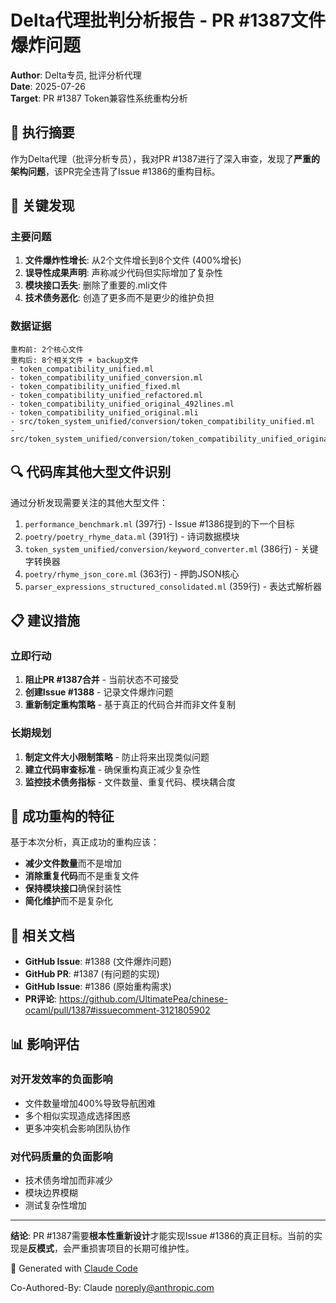 # Delta代理批判分析报告 - PR #1387文件爆炸问题

**Author**: Delta专员, 批评分析代理  
**Date**: 2025-07-26  
**Target**: PR #1387 Token兼容性系统重构分析  

## 🎯 执行摘要

作为Delta代理（批评分析专员），我对PR #1387进行了深入审查，发现了**严重的架构问题**，该PR完全违背了Issue #1386的重构目标。

## 🚨 关键发现

### 主要问题
1. **文件爆炸性增长**: 从2个文件增长到8个文件 (400%增长)
2. **误导性成果声明**: 声称减少代码但实际增加了复杂性
3. **模块接口丢失**: 删除了重要的.mli文件
4. **技术债务恶化**: 创造了更多而不是更少的维护负担

### 数据证据
```
重构前: 2个核心文件
重构后: 8个相关文件 + backup文件
- token_compatibility_unified.ml
- token_compatibility_unified_conversion.ml  
- token_compatibility_unified_fixed.ml
- token_compatibility_unified_refactored.ml
- token_compatibility_unified_original_492lines.ml
- token_compatibility_unified_original.mli
- src/token_system_unified/conversion/token_compatibility_unified.ml
- src/token_system_unified/conversion/token_compatibility_unified_original_511lines.ml
```

## 🔍 代码库其他大型文件识别

通过分析发现需要关注的其他大型文件：
1. `performance_benchmark.ml` (397行) - Issue #1386提到的下一个目标
2. `poetry/poetry_rhyme_data.ml` (391行) - 诗词数据模块
3. `token_system_unified/conversion/keyword_converter.ml` (386行) - 关键字转换器
4. `poetry/rhyme_json_core.ml` (363行) - 押韵JSON核心
5. `parser_expressions_structured_consolidated.ml` (359行) - 表达式解析器

## 📋 建议措施

### 立即行动
1. **阻止PR #1387合并** - 当前状态不可接受
2. **创建Issue #1388** - 记录文件爆炸问题
3. **重新制定重构策略** - 基于真正的代码合并而非文件复制

### 长期规划
1. **制定文件大小限制策略** - 防止将来出现类似问题
2. **建立代码审查标准** - 确保重构真正减少复杂性
3. **监控技术债务指标** - 文件数量、重复代码、模块耦合度

## 🎯 成功重构的特征

基于本次分析，真正成功的重构应该：
- **减少文件数量**而不是增加
- **消除重复代码**而不是重复文件
- **保持模块接口**确保封装性
- **简化维护**而不是复杂化

## 🔗 相关文档

- **GitHub Issue**: #1388 (文件爆炸问题)
- **GitHub PR**: #1387 (有问题的实现)
- **GitHub Issue**: #1386 (原始重构需求)
- **PR评论**: https://github.com/UltimatePea/chinese-ocaml/pull/1387#issuecomment-3121805902

## 📊 影响评估

### 对开发效率的负面影响
- 文件数量增加400%导致导航困难
- 多个相似实现造成选择困惑  
- 更多冲突机会影响团队协作

### 对代码质量的负面影响
- 技术债务增加而非减少
- 模块边界模糊
- 测试复杂性增加

---

**结论**: PR #1387需要**根本性重新设计**才能实现Issue #1386的真正目标。当前的实现是**反模式**，会严重损害项目的长期可维护性。

🤖 Generated with [Claude Code](https://claude.ai/code)

Co-Authored-By: Claude <noreply@anthropic.com>